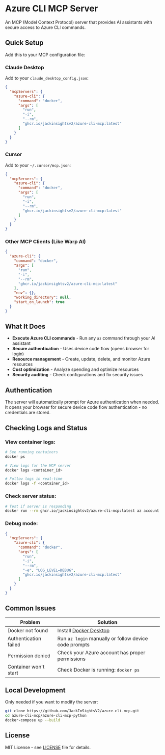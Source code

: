 # Azure CLI MCP Server

An MCP (Model Context Protocol) server that provides AI assistants with secure access to Azure CLI commands.

## Quick Setup

Add this to your MCP configuration file:

### Claude Desktop

Add to your `claude_desktop_config.json`:

```json
{
  "mcpServers": {
    "azure-cli": {
      "command": "docker",
      "args": [
        "run",
        "-i",
        "--rm",
        "ghcr.io/jackinsightsv2/azure-cli-mcp:latest"
      ]
    }
  }
}
```

### Cursor

Add to your `~/.cursor/mcp.json`:

```json
{
  "mcpServers": {
    "azure-cli": {
      "command": "docker",
      "args": [
        "run",
        "-i",
        "--rm",
        "ghcr.io/jackinsightsv2/azure-cli-mcp:latest"
      ]
    }
  }
}
```

### Other MCP Clients (Like Warp AI)

```json
{
  "azure-cli": {
    "command": "docker",
    "args": [
      "run",
      "-i",
      "--rm",
      "ghcr.io/jackinsightsv2/azure-cli-mcp:latest"
    ],
    "env": {},
    "working_directory": null,
    "start_on_launch": true
  }
}
```

## What It Does

- **Execute Azure CLI commands** - Run any `az` command through your AI assistant
- **Secure authentication** - Uses device code flow (opens browser for login)
- **Resource management** - Create, update, delete, and monitor Azure resources
- **Cost optimization** - Analyze spending and optimize resources
- **Security auditing** - Check configurations and fix security issues

## Authentication

The server will automatically prompt for Azure authentication when needed. It opens your browser for secure device code flow authentication - no credentials are stored.

## Checking Logs and Status

### View container logs:
```bash
# See running containers
docker ps

# View logs for the MCP server
docker logs <container_id>

# Follow logs in real-time
docker logs -f <container_id>
```

### Check server status:
```bash
# Test if server is responding
docker run --rm ghcr.io/jackinsightsv2/azure-cli-mcp:latest az account show
```

### Debug mode:
```json
{
  "mcpServers": {
    "azure-cli": {
      "command": "docker",
      "args": [
        "run",
        "-i",
        "--rm",
        "-e", "LOG_LEVEL=DEBUG",
        "ghcr.io/jackinsightsv2/azure-cli-mcp:latest"
      ]
    }
  }
}
```

## Common Issues

| Problem | Solution |
|---------|----------|
| Docker not found | Install [Docker Desktop](https://www.docker.com/products/docker-desktop/) |
| Authentication failed | Run `az login` manually or follow device code prompts |
| Permission denied | Check your Azure account has proper permissions |
| Container won't start | Check Docker is running: `docker ps` |

## Local Development

Only needed if you want to modify the server:

```bash
git clone https://github.com/JackInSightsV2/azure-cli-mcp.git
cd azure-cli-mcp/azure-cli-mcp-python
docker-compose up --build
```

## License

MIT License - see [LICENSE](LICENSE) file for details.
